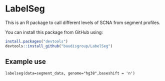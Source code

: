# LabelSeg

This is an R package to call different levels of SCNA from segment profiles.

You can install this package from GitHub using:

```r
install.packages("devtools")
devtools::install_github("baudisgroup/LabelSeg")
```

## Example use

```{r}
labelseg(data=segment_data, genome="hg38",baseshift = 'n')
```
